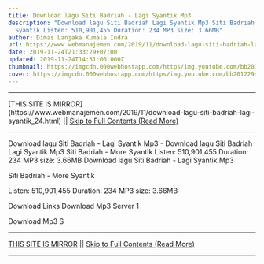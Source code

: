 ```yaml
---
title: Download lagu Siti Badriah - Lagi Syantik Mp3
description: "Download lagu Siti Badriah Lagi Syantik Mp3 Siti Badriah - More
  Syantik Listen: 510,901,455 Duration: 234 MP3 size: 3.66MB"
author: Dimas Lanjaka Kumala Indra
url: https://www.webmanajemen.com/2019/11/download-lagu-siti-badriah-lagi-syantik_24.html
date: 2019-11-24T21:33:29+07:00
updated: 2019-11-24T14:31:00.000Z
thumbnail: https://imgcdn.000webhostapp.com/https/img.youtube.com/bb201229d7c52251d81702bbe266757b.jpeg
cover: https://imgcdn.000webhostapp.com/https/img.youtube.com/bb201229d7c52251d81702bbe266757b.jpeg
---
```


<hr/> [THIS SITE IS MIRROR](https://www.webmanajemen.com/2019/11/download-lagu-siti-badriah-lagi-syantik_24.html) || <a href="https://www.webmanajemen.com/2019/11/download-lagu-siti-badriah-lagi-syantik_24.html" rel="follow" class="button" id="read-more">Skip to Full Contents (Read More)</a> <hr/> Download lagu Siti Badriah - Lagi Syantik Mp3 - Download lagu Siti Badriah Lagi Syantik Mp3 Siti Badriah - More Syantik Listen: 510,901,455 Duration: 234 MP3 size: 3.66MB Download lagu Siti Badriah - Lagi Syantik Mp3

  Siti Badriah - More Syantik 

  Listen: 510,901,455 
  Duration: 234 
  MP3 size: 3.66MB 

  Download Links 
  Download Mp3 Server 1 

  Download Mp3 S <hr/> [THIS SITE IS MIRROR](https://www.webmanajemen.com/2019/11/download-lagu-siti-badriah-lagi-syantik_24.html) || <a href="https://www.webmanajemen.com/2019/11/download-lagu-siti-badriah-lagi-syantik_24.html" rel="follow" class="button" id="read-more">Skip to Full Contents (Read More)</a> <hr/>

<script>
    if (location.host.includes('dimaslanjaka12')) {
      location.replace('https://www.webmanajemen.com/2019/11/download-lagu-siti-badriah-lagi-syantik_24.html');
    }
  </script>